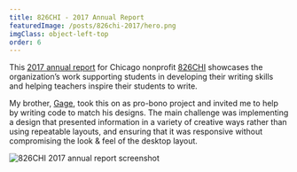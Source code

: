 ```yaml
---
title: 826CHI - 2017 Annual Report
featuredImage: /posts/826chi-2017/hero.png
imgClass: object-left-top
order: 6
---
```


This [2017 annual report](https://826chi-2017.jaredsalzano.com/) for Chicago nonprofit [826CHI](https://www.826chi.org/) showcases the organization’s work supporting students in developing their writing skills and helping teachers inspire their students to write.

My brother, [Gage](https://gagesalzano.com/), took this on as pro-bono project and invited me to help by writing code to match his designs. The main challenge was implementing a design that presented information in a variety of creative ways rather than using repeatable layouts, and ensuring that it was responsive without compromising the look & feel of the desktop layout.

<img style="box-shadow: none" alt="826CHI 2017 annual report screenshot" src="/posts/826chi-2017/826-2017-5@3x.png" />
